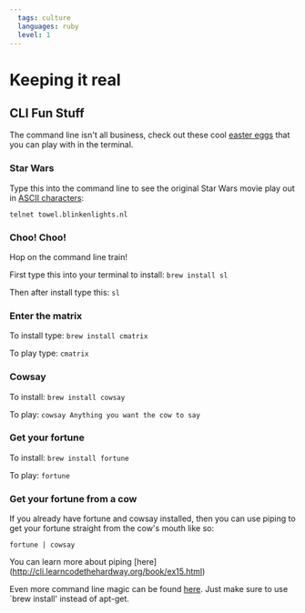 ```yaml
---
  tags: culture
  languages: ruby
  level: 1
---
```


# Keeping it real

## CLI Fun Stuff

The command line isn't all business, check out these cool [easter eggs](http://gizmodo.com/a-brief-history-of-easter-eggs-in-tech-5900026) that you can play with in the terminal.

### Star Wars
Type this into the command line to see the original Star Wars movie play out in [ASCII characters](http://www.asciitable.com/): 

`telnet towel.blinkenlights.nl`

### Choo! Choo!

Hop on the command line train! 

First type this into your terminal to install: `brew install sl`

Then after install type this: `sl`

### Enter the matrix

To install type: `brew install cmatrix`

To play type: `cmatrix`

### Cowsay

To install: `brew install cowsay`

To play: `cowsay Anything you want the cow to say`


### Get your fortune

To install: `brew install fortune`

To play: `fortune`


### Get your fortune from a cow

If you already have fortune and cowsay installed, then you can use piping to get your fortune straight from the cow's mouth like so:

`fortune | cowsay`

You can learn more about piping [here] (http://cli.learncodethehardway.org/book/ex15.html)

Even more command line magic can be found [here](http://www.tecmint.com/20-funny-commands-of-linux-or-linux-is-fun-in-terminal/). Just make sure to use `brew install' instead of apt-get.

